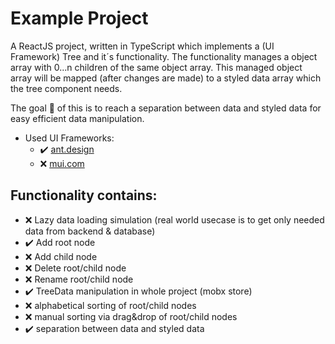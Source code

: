 # Example Project
A ReactJS project, written in TypeScript which implements a (UI Framework) Tree and it´s functionality. The functionality manages a object array with 0...n children of the same object array. This managed object array will be mapped (after changes are made) to a styled data array which the tree component needs.

The goal :checkered_flag: of this is to reach a separation between data and styled data for easy efficient data manipulation.

- Used UI Frameworks:
  - :heavy_check_mark: [ant.design](https://ant.design/)
  - :x: [mui.com](https://mui.com)

## Functionality contains:
- :x: Lazy data loading simulation (real world usecase is to get only needed data from backend & database)
- :heavy_check_mark: Add root node 
- :x: Add child node
- :x: Delete root/child node
- :x: Rename root/child node
- :heavy_check_mark: TreeData manipulation in whole project (mobx store)
- :x: alphabetical sorting of root/child nodes
- :x: manual sorting via drag&drop of root/child nodes
- :heavy_check_mark: separation between data and styled data